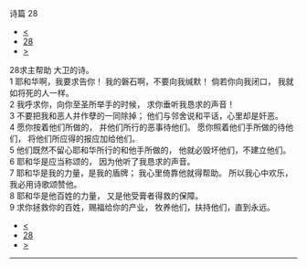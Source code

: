 ﻿





 诗篇 28




* [<](bible/PSA027.md)
* [28](bible/PSA.md)
* [>](bible/PSA029.md)



 
28求主帮助 大卫的诗。  
1 耶和华啊，我要求告你！ 我的磐石啊，不要向我缄默！ 倘若你向我闭口， 我就如将死的人一样。  
2 我呼求你，向你至圣所举手的时候， 求你垂听我恳求的声音！     
3 不要把我和恶人并作孽的一同除掉； 他们与邻舍说和平话，心里却是奸恶。  
4 愿你按着他们所做的， 并他们所行的恶事待他们。 愿你照着他们手所做的待他们， 将他们所应得的报应加给他们。  
5 他们既然不留心耶和华所行的和他手所做的， 他就必毁坏他们，不建立他们。     
6 耶和华是应当称颂的， 因为他听了我恳求的声音。  
7 耶和华是我的力量，是我的盾牌； 我心里倚靠他就得帮助。 所以我心中欢乐， 我必用诗歌颂赞他。     
8 耶和华是他百姓的力量， 又是他受膏者得救的保障。  
9 求你拯救你的百姓，赐福给你的产业， 牧养他们，扶持他们，直到永远。 
* [<](bible/PSA027.md)
* [28](bible/PSA.md)
* [>](bible/PSA029.md)





---









